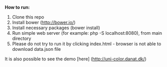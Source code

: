 **How to run:**

1. Clone this repo
2. Install bower (http://bower.io/)
3. Install necessary packages (bower install)
4. Run simple web server (for example: php -S localhost:8080), from main directory
5. Please do not try to run it by clicking index.html - browser is not able to download data.json file

It is also possible to see the demo [here] (http://uni-color.danat.dk/)



